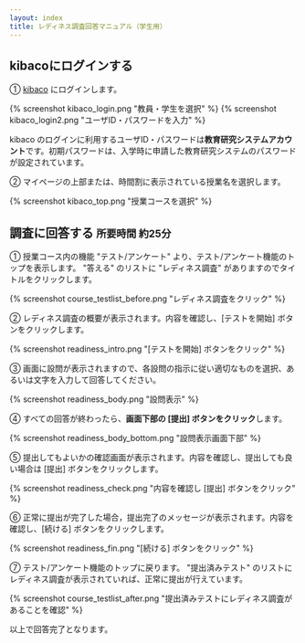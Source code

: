 ```yaml
---
layout: index
title: レディネス調査回答マニュアル（学生用）
---
```



## kibacoにログインする

&#9312; [kibaco](https://kibaco.tmu.ac.jp/) にログインします。

{% screenshot kibaco_login.png "教員・学生を選択" %}
{% screenshot kibaco_login2.png "ユーザID・パスワードを入力" %}

<div class="alert alert-danger" role="alert">
<p>kibaco のログインに利用するユーザID・パスワードは<strong>教育研究システムアカウント</strong>です。初期パスワードは、入学時に申請した教育研究システムのパスワードが設定されています。</p>
</div>

&#9313; マイページの上部または、時間割に表示されている授業名を選択します。

{% screenshot kibaco_top.png "授業コースを選択" %}


## 調査に回答する <small>所要時間 約25分</small>

&#9312; 授業コース内の機能 "テスト/アンケート" より、テスト/アンケート機能のトップを表示します。
"答える" のリストに "レディネス調査" がありますのでタイトルをクリックします。

{% screenshot course_testlist_before.png "レディネス調査をクリック" %}

&#9313; レディネス調査の概要が表示されます。内容を確認し、[テストを開始] ボタンをクリックします。

{% screenshot readiness_intro.png "[テストを開始] ボタンをクリック" %}

&#9314; 画面に設問が表示されますので、各設問の指示に従い適切なものを選択、あるいは文字を入力して回答してください。

{% screenshot readiness_body.png "設問表示" %}

&#9315; すべての回答が終わったら、**画面下部の [提出] ボタンをクリック**します。

{% screenshot readiness_body_bottom.png "設問表示画面下部" %}

&#9316; 提出してもよいかの確認画面が表示されます。内容を確認し、提出しても良い場合は [提出] ボタンをクリックします。

{% screenshot readiness_check.png "内容を確認し [提出] ボタンをクリック" %}

&#9317; 正常に提出が完了した場合，提出完了のメッセージが表示されます。内容を確認し、[続ける] ボタンをクリックします。

{% screenshot readiness_fin.png "[続ける] ボタンをクリック" %}

&#9318; テスト/アンケート機能のトップに戻ります。
"提出済みテスト" のリストにレディネス調査が表示されていれば、正常に提出が行えています。

{% screenshot course_testlist_after.png "提出済みテストにレディネス調査があることを確認" %}

以上で回答完了となります。


